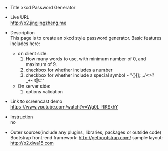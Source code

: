 * Title
    xkcd Password Generator

* Live URL      
    http://p2.jingjingzheng.me     

* Description       
  This page is to create an xkcd style password generator.
  Basic features includes here:
  * on client side:
    1.    How many words to use, with minimum number of 0, and maximum of 9.
    1.    checkbox for whether includes a number
    1.    checkbox for whether include a special symbol - "{}[];:,./<>?_+~!@#"
  * On server side:
    1. options validation 


* Link to screencast demo      
  https://www.youtube.com/watch?v=Wg0L_RKSxhY

* Instruction       
  no

* Outer sources(include any plugins, libraries, packages or outside code)      
  Bootstrap front-end framework: http://getbootstrap.com/
  sample layout: http://p2.dwa15.com
